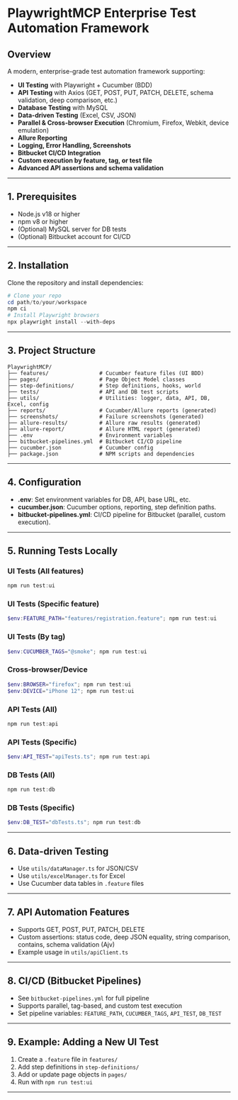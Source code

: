 # PlaywrightMCP Enterprise Test Automation Framework

## Overview
A modern, enterprise-grade test automation framework supporting:
- **UI Testing** with Playwright + Cucumber (BDD)
- **API Testing** with Axios (GET, POST, PUT, PATCH, DELETE, schema validation, deep comparison, etc.)
- **Database Testing** with MySQL
- **Data-driven Testing** (Excel, CSV, JSON)
- **Parallel & Cross-browser Execution** (Chromium, Firefox, Webkit, device emulation)
- **Allure Reporting**
- **Logging, Error Handling, Screenshots**
- **Bitbucket CI/CD Integration**
- **Custom execution by feature, tag, or test file**
- **Advanced API assertions and schema validation**

---

## 1. Prerequisites
- Node.js v18 or higher
- npm v8 or higher
- (Optional) MySQL server for DB tests
- (Optional) Bitbucket account for CI/CD

---

## 2. Installation

Clone the repository and install dependencies:

```powershell
# Clone your repo
cd path/to/your/workspace
npm ci
# Install Playwright browsers
npx playwright install --with-deps
```

---

## 3. Project Structure

```
PlaywrightMCP/
├── features/                # Cucumber feature files (UI BDD)
├── pages/                   # Page Object Model classes
├── step-definitions/        # Step definitions, hooks, world
├── tests/                   # API and DB test scripts
├── utils/                   # Utilities: logger, data, API, DB, Excel, config
├── reports/                 # Cucumber/Allure reports (generated)
├── screenshots/             # Failure screenshots (generated)
├── allure-results/          # Allure raw results (generated)
├── allure-report/           # Allure HTML report (generated)
├── .env                     # Environment variables
├── bitbucket-pipelines.yml  # Bitbucket CI/CD pipeline
├── cucumber.json            # Cucumber config
├── package.json             # NPM scripts and dependencies
```

---

## 4. Configuration

- **.env**: Set environment variables for DB, API, base URL, etc.
- **cucumber.json**: Cucumber options, reporting, step definition paths.
- **bitbucket-pipelines.yml**: CI/CD pipeline for Bitbucket (parallel, custom execution).

---

## 5. Running Tests Locally

### UI Tests (All features)
```powershell
npm run test:ui
```

### UI Tests (Specific feature)
```powershell
$env:FEATURE_PATH="features/registration.feature"; npm run test:ui
```

### UI Tests (By tag)
```powershell
$env:CUCUMBER_TAGS="@smoke"; npm run test:ui
```

### Cross-browser/Device
```powershell
$env:BROWSER="firefox"; npm run test:ui
$env:DEVICE="iPhone 12"; npm run test:ui
```

### API Tests (All)
```powershell
npm run test:api
```

### API Tests (Specific)
```powershell
$env:API_TEST="apiTests.ts"; npm run test:api
```

### DB Tests (All)
```powershell
npm run test:db
```

### DB Tests (Specific)
```powershell
$env:DB_TEST="dbTests.ts"; npm run test:db
```

---

## 6. Data-driven Testing
- Use `utils/dataManager.ts` for JSON/CSV
- Use `utils/excelManager.ts` for Excel
- Use Cucumber data tables in `.feature` files

---

## 7. API Automation Features
- Supports GET, POST, PUT, PATCH, DELETE
- Custom assertions: status code, deep JSON equality, string comparison, contains, schema validation (Ajv)
- Example usage in `utils/apiClient.ts`

---

## 8. CI/CD (Bitbucket Pipelines)
- See `bitbucket-pipelines.yml` for full pipeline
- Supports parallel, tag-based, and custom test execution
- Set pipeline variables: `FEATURE_PATH`, `CUCUMBER_TAGS`, `API_TEST`, `DB_TEST`

---

## 9. Example: Adding a New UI Test
1. Create a `.feature` file in `features/`
2. Add step definitions in `step-definitions/`
3. Add or update page objects in `pages/`
4. Run with `npm run test:ui`

---
